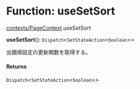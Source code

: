 # Function: useSetSort

[contexts/PageContext](../modules/contexts_PageContext.md).useSetSort

**useSetSort**(): `Dispatch`\<`SetStateAction`\<`boolean`\>\>

出題順設定の更新関数を取得する。

#### Returns

`Dispatch`\<`SetStateAction`\<`boolean`\>\>
